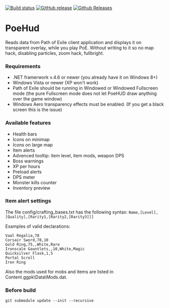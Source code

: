[![Build status](https://ci.appveyor.com/api/projects/status/hiii0rp62djxptcn/branch/master?svg=true)](https://ci.appveyor.com/project/smad2005/poehud/branch/master) [![GitHub release](https://img.shields.io/github/release/smad2005/poehud.svg)]() [![Github Releases](https://img.shields.io/github/downloads/smad2005/poehud/latest/total.svg)](https://github.com/smad2005/PoeHud/releases)

PoeHud
======

Reads data from Path of Exile client application and displays it on transparent overlay, while you play PoE.
Without writing to it so no map hack, disabling particles, zoom hack, fullbright.

### Requirements
* .NET framerwork v.4.6 or newer (you already have it on Windows 8+)
* Windows Vista or newer (XP won't work)
* Path of Exile should be running in Windowed or Windowed Fullscreen mode (the pure Fullscreen mode does not let PoeHUD draw anything over the game window)
* Windows Aero transparency effects must be enabled. (If you get a black screen this is the issue)

### Available features
* Health bars
* Icons on minimap
* Icons on large map
* Item alerts
* Advenced tooltip: item level, item mods, weapon DPS
* Boss warnings
* XP per hours
* Preload alerts
* DPS meter
* Monster kills counter
* Inventory preview

### Item alert settings
The file config/crafting_bases.txt has the following syntax:
`Name,[Level],[Quality],[Rarity1,[Rarity2,[Rarity3]]]`

Examples of valid declarations:
```
Vaal Regalia,78
Corsair Sword,78,10
Gold Ring,75,,White,Rare
Ironscale Gauntlets,,10,White,Magic
Quicksilver Flask,1,5
Portal Scroll
Iron Ring
```
Also the mods used for mobs and items are listed in Content.ggpk\Data\Mods.dat.

### Before build
```
git submodule update --init --recursive
```
